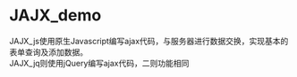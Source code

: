 # JAJX_demo
JAJX_js使用原生Javascript编写ajax代码，与服务器进行数据交换，实现基本的表单查询及添加数据。    
JAJX_jq则使用jQuery编写ajax代码，二则功能相同
